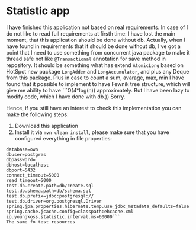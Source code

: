 # Statistic app

I have finished this application not based on real requirements.
In case of I do not like to read full requirements at firsth time: I have lost the main moment, that this application should be done without db. Actually, when I have found in requirements that it should be done without db, I ve got a point that I need to use something from concurrent java package to make it thread safe not like ```@Transactional``` annotation for save method in repository. It should be something what has extend ```AtomicLong``` based on HotSpot new package ```LongAdder``` and ```LongAccumulator```, and plus any Deque from this package. Plus in case to count a sum, avarage, max, min I have found that it possible to implement to have Fewnik tree structure, which will give me ability to have ```O(4*log(n)) approximately. But I have been lazy to modify code, which I have done with db.)) Sorry.

Hence, if you still have an interest to check this implementation you can make the following steps:
1. Download this application
2. Install it via ```mvn clean install```, please make sure that you have configured everything in file properties:
```database_init=postgres
database=own
dbuser=postgres
dbpassword=
dbhost=localhost
dbport=5432
connect_timeout=5000
read_timeout=5000
test.db.create.path=db/create.sql
test.db.shema.path=db/schema.sql
test.db.prefix=jdbc:postgresql://
test.db.driver=org.postgresql.Driver
spring.jpa.properties.hibernate.temp.use_jdbc_metadata_defaults=false
spring.cache.jcache.config=classpath:ehcache.xml
io.youngkoss.statistic.interval.ms=60000```
The same fo test resources




